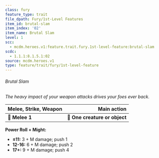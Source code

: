 ```yaml
---
class: fury
feature_type: trait
file_dpath: Fury/1st-Level Features
item_id: brutal-slam
item_index: '02'
item_name: Brutal Slam
level: 1
scc:
  - mcdm.heroes.v1:feature.trait.fury.1st-level-feature:brutal-slam
scdc:
  - 1.1.1:8.1.5.1:02
source: mcdm.heroes.v1
type: feature/trait/fury/1st-level-feature
---
```


###### Brutal Slam

*The heavy impact of your weapon attacks drives your foes ever back.*

| **Melee, Strike, Weapon** |               **Main action** |
| ------------------------- | ----------------------------: |
| **📏 Melee 1**            | **🎯 One creature or object** |

**Power Roll + Might:**

- **≤11:** 3 + M damage; push 1
- **12-16:** 6 + M damage; push 2
- **17+:** 9 + M damage; push 4
